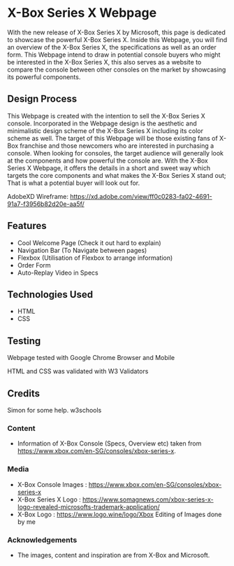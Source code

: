 # X-Box Series X Webpage

With the new release of X-Box Series X by Microsoft, this page is dedicated to showcase the powerful X-Box Series X. Inside this Webpage, you will find an overview of the X-Box Series X, the specifications as well as an order form. This Webpage intend to draw in potential console buyers who might be interested in the X-Box Series X, this also serves as a website to compare the console between other consoles on the market by showcasing its powerful components.
 
## Design Process
 
This Webpage is created with the intention to sell the X-Box Series X console. Incorporated in the Webpage design is the aesthetic and minimalistic design scheme of the X-Box Series X including its color scheme as well. The target of this Webpage will be those existing fans of X-Box franchise and those newcomers who are interested in purchasing a console. When looking for consoles, the target audience will generally look at the components and how powerful the console are. With the X-Box Series X Webpage, it offers the details in a short and sweet way which targets the core components and what makes the X-Box Series X stand out; That is what a potential buyer will look out for.

AdobeXD Wireframe: https://xd.adobe.com/view/ff0c0283-fa02-4691-91a7-f3956b82d20e-aa5f/

## Features

- Cool Welcome Page (Check it out hard to explain)
- Navigation Bar (To Navigate between pages)
- Flexbox (Utilisation of Flexbox to arrange information)
- Order Form
- Auto-Replay Video in Specs
 
## Technologies Used

- HTML
- CSS

## Testing

Webpage tested with Google Chrome Browser and Mobile

HTML and CSS was validated with W3 Validators

## Credits
Simon for some help.
w3schools

### Content
- Information of X-Box Console (Specs, Overview etc) taken from https://www.xbox.com/en-SG/consoles/xbox-series-x.

### Media
- X-Box Console Images : https://www.xbox.com/en-SG/consoles/xbox-series-x
- X-Box Series X Logo : https://www.somagnews.com/xbox-series-x-logo-revealed-microsofts-trademark-application/
- X-Box Logo : https://www.logo.wine/logo/Xbox
Editing of Images done by me

### Acknowledgements

- The images, content and inspiration are from X-Box and Microsoft.

